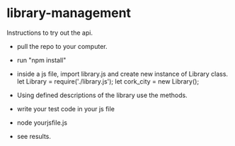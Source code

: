 # library-management

Instructions to try out the api.

* pull the repo to your computer.
* run "npm install"

* inside a js file, import library.js and create new instance of Library class.
let Library = require('./library.js');
let cork_city = new Library();

* Using defined descriptions of the library use the methods. 
* write your test code in your js file
* node yourjsfile.js
* see results.
